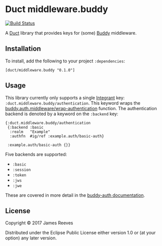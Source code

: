 # Duct middleware.buddy

[![Build Status](https://travis-ci.org/duct-framework/middleware.buddy.svg?branch=master)](https://travis-ci.org/duct-framework/middleware.buddy)

A [Duct][] library that provides keys for (some) [Buddy][] middleware.

[duct]:  https://github.com/duct-framework/duct
[buddy]: https://github.com/funcool/buddy

## Installation

To install, add the following to your project `:dependencies`:

    [duct/middleware.buddy "0.1.0"]

## Usage

This library currently only supports a single [Integrant][] key:
`:duct.middleware.buddy/authentication`. This keyword wraps the
[buddy.auth.middleware/wrap-authentication][wrap-auth] function. The
authentication backend is denoted by a keyword on the `:backend` key:

```edn
{:duct.middleware.buddy/authentication
 {:backend :basic
  :realm   "Example"
  :authfn  #ig/ref :example.auth/basic-auth}

 :example.auth/basic-auth {}}
```

Five backends are supported:

* `:basic`
* `:session`
* `:token`
* `:jws`
* `:jwe`

These are covered in more detail in the [buddy-auth
documentation][buddy-auth].

[integrant]:  https://github.com/weavejester/integrant
[wrap-auth]:  https://funcool.github.io/buddy-auth/latest/api/buddy.auth.middleware.html#var-wrap-authentication
[buddy-auth]: https://funcool.github.io/buddy-auth/latest/

## License

Copyright © 2017 James Reeves

Distributed under the Eclipse Public License either version 1.0 or (at
your option) any later version.
